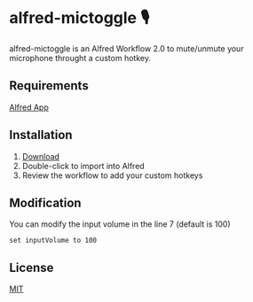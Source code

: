 # alfred-mictoggle 🎙
alfred-mictoggle is an Alfred Workflow 2.0 to mute/unmute your microphone throught a custom hotkey.

## Requirements
[Alfred App](http://www.alfredapp.com/#download)

## Installation
1. [Download]()
2. Double-click to import into Alfred
3. Review the workflow to add your custom hotkeys

## Modification
You can modify the input volume in the line 7 (default is 100)
```
set inputVolume to 100
```
## License
[MIT](https://choosealicense.com/licenses/mit/)
